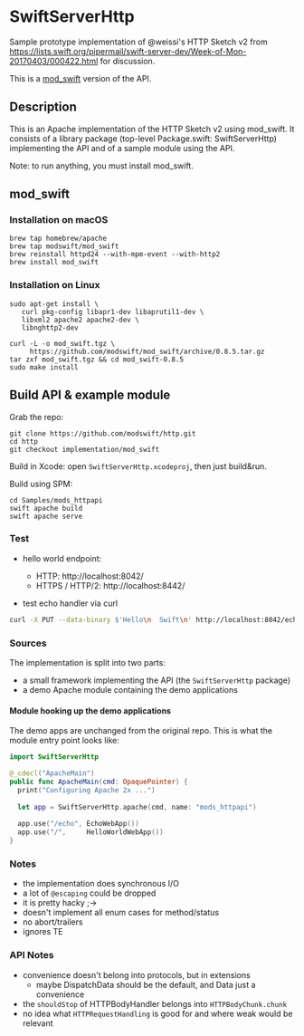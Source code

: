 # SwiftServerHttp

Sample prototype implementation of @weissi's HTTP Sketch v2 from https://lists.swift.org/pipermail/swift-server-dev/Week-of-Mon-20170403/000422.html for discussion.

This is a [mod_swift](http://mod-swift.org/) version of
the API.


## Description

This is an Apache implementation of the HTTP Sketch v2 using mod_swift. It consists
of a library package (top-level Package.swift: SwiftServerHttp) implementing the API
and of a sample module using the API.

Note: to run anything, you must install mod_swift.

## mod_swift

### Installation on macOS

```shell
brew tap homebrew/apache
brew tap modswift/mod_swift
brew reinstall httpd24 --with-mpm-event --with-http2
brew install mod_swift
```

### Installation on Linux

```
sudo apt-get install \
   curl pkg-config libapr1-dev libaprutil1-dev \
   libxml2 apache2 apache2-dev \
   libnghttp2-dev

curl -L -o mod_swift.tgz \
     https://github.com/modswift/mod_swift/archive/0.8.5.tar.gz
tar zxf mod_swift.tgz && cd mod_swift-0.8.5
sudo make install
```

## Build API & example module

Grab the repo:
```shell
git clone https://github.com/modswift/http.git
cd http
git checkout implementation/mod_swift
```

Build in Xcode: open `SwiftServerHttp.xcodeproj`, then just build&run.

Build using SPM:
```shell
cd Samples/mods_httpapi
swift apache build
swift apache serve
```

### Test

- hello world endpoint:
  - HTTP:           http://localhost:8042/
  - HTTPS / HTTP/2: http://localhost:8442/

- test echo handler via curl

```sh
curl -X PUT --data-binary $'Hello\n  Swift\n' http://localhost:8042/echo
```

### Sources

The implementation is split into two parts:
- a small framework implementing the API (the `SwiftServerHttp` package)
- a demo Apache module containing the demo applications

#### Module hooking up the demo applications

The demo apps are unchanged from the original repo. This is what the module
entry point looks like:

```swift
import SwiftServerHttp

@_cdecl("ApacheMain")
public func ApacheMain(cmd: OpaquePointer) {
  print("Configuring Apache 2x ...")
  
  let app = SwiftServerHttp.apache(cmd, name: "mods_httpapi")
  
  app.use("/echo", EchoWebApp())
  app.use("/",     HelloWorldWebApp())
}
```

### Notes

- the implementation does synchronous I/O
- a lot of `@escaping` could be dropped
- it is pretty hacky ;->
- doesn't implement all enum cases for method/status
- no abort/trailers
- ignores TE

### API Notes

- convenience doesn't belong into protocols, but in extensions
  - maybe DispatchData should be the default, and Data just a convenience 
- the `shouldStop` of HTTPBodyHandler belongs into `HTTPBodyChunk.chunk`
- no idea what `HTTPRequestHandling` is good for and where weak would be relevant
